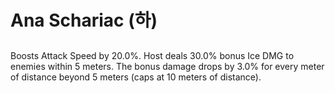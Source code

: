 # Ana Schariac (하)

##

Boosts Attack Speed by 20.0%. Host deals 30.0% bonus Ice DMG to enemies within 5 meters. The bonus damage drops by 3.0% for every meter of distance beyond 5 meters (caps at 10 meters of distance).
